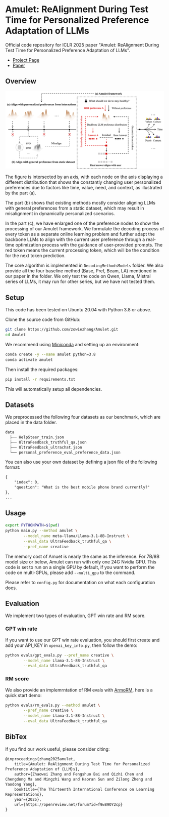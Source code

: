 # Amulet: ReAlignment During Test Time for Personalized Preference Adaptation of LLMs
Official code repository for ICLR 2025 paper "Amulet: ReAlignment During Test Time for Personalized Preference Adaptation of LLMs".

- [Project Page](https://zowiezhang.github.io/projects/Amulet/)
- [Paper](http://arxiv.org/abs/2502.19148)

## Overview

![method](images/method.jpg)

The figure is intersected by an axis, with each node on the axis displaying a different distribution that shows the constantly changing user personalized preferences due to factors like time, value, need, and context, as illustrated by the part (a).

The part (b) shows that existing methods mostly consider aligning LLMs with general preferences from a static dataset, which may result in misalignment in dynamically personalized scenarios. 

In the part (c), we have enlarged one of the preference nodes to show the processing of our Amulet framework. We formulate the decoding process of every token as a separate online learning problem and further adapt the backbone LLMs to align with the current user preference through a real-time optimization process with the guidance of user-provided prompts. The red token means the current processing token, which will be the condition for the next token prediction.

The core algorithm is implemented in `DecodingMethodsModels` folder. We also provide all the four baseline method (Base, Pref, Beam, LA) mentioned in our paper in the folder. We only test the code on Qwen, Llama, Mistral series of LLMs, it may run for other series, but we have not tested them.

## Setup

This code has been tested on Ubuntu 20.04 with Python 3.8 or above. 

Clone the source code from GitHub:

```bash
git clone https://github.com/zowiezhang/Amulet.git
cd Amulet
```

We recommend using [Miniconda](https://docs.conda.io/en/latest/miniconda.html) and setting up an environment:

```bash
conda create -y --name amulet python=3.8
conda activate amulet
```

Then install the required packages:

```bash
pip install -r requirements.txt
```

This will automatically setup all dependencies.

## Datasets

We preprocessed the following four datasets as our benchmark, which are placed in the data folder.

```
data
  ├── HelpSteer_train.json
  ├── UltraFeedback_truthful_qa.json
  ├── UltraFeedback_ultrachat.json
  └── personal_preference_eval_preference_data.json
```

You can also use your own dataset by defining a json file of the following format:

```
{
    "index": 0,
    "question": "What is the best mobile phone brand currently?"
},
...
```

## Usage

```bash
export PYTHONPATH=$(pwd)
python main.py --method amulet \
		--model_name meta-llama/Llama-3.1-8B-Instruct \
		--eval_data UltraFeedback_truthful_qa \
		--pref_name creative
```

The memory cost of Amuet is nearly the same as the inference. For 7B/8B model size or below, Amulet can run with only one 24G Nvidia GPU. This code is set to run on a single GPU by default, if you want to perform the code on multi-GPUs, please add `--multi_gpu` to the command.

Please refer to `config.py` for documentation on what each configuration does. 

## Evaluation

We implement two types of evaluation, GPT win rate and RM score.

### GPT win rate

If you want to use our GPT win rate evaluation, you should first create and add your API_KEY in `openai_key_info.py`, then follow the demo:

```bash
python evals/gpt_evals.py --pref_name creative \
		--model_name Llama-3.1-8B-Instruct \
		--eval_data UltraFeedback_truthful_qa
```

### RM score

We also provide an implemrntation of RM evals with [ArmoRM](https://huggingface.co/RLHFlow/ArmoRM-Llama3-8B-v0.1), here is a quick start demo:

```bash
python evals/rm_evals.py --method amulet \
		--pref_name creative \
		--model_name Llama-3.1-8B-Instruct \
		--eval_data UltraFeedback_truthful_qa
```

## BibTex

If you find our work useful, please consider citing:

```
@inproceedings{zhang2025amulet,
    title={Amulet: ReAlignment During Test Time for Personalized Preference Adaptation of {LLM}s},
    author={Zhaowei Zhang and Fengshuo Bai and Qizhi Chen and Chengdong Ma and Mingzhi Wang and Haoran Sun and Zilong Zheng and Yaodong Yang},
    booktitle={The Thirteenth International Conference on Learning Representations},
    year={2025},
    url={https://openreview.net/forum?id=f9w89OY2cp}
}
```

